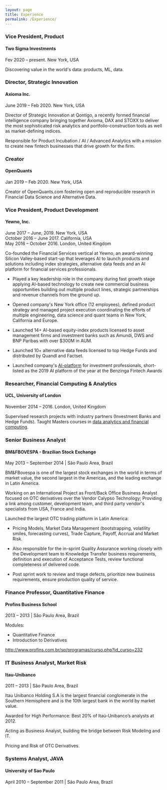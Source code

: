 ```yaml
---
layout: page
title: Experience
permalink: /Experience/
---
```

### Vice President, Product
<h4>Two Sigma Investments</h4>
Fev 2020 – present. New York, USA

Discovering value in the world's data: products, ML, data.

### Director, Strategic Innovation
<h4>Axioma Inc.</h4>
June 2019 – Feb 2020. New York, USA

Director of Strategic Innovation at Qontigo, a recently formed financial intelligence company bringing together Axioma, DAX and STOXX to deliver the most sophisticated risk analytics and portfolio-construction tools as well as market-defining indices.

Responsible for Product Incubation / AI / Advanced Analytics with a mission to create new fintech businesses that drive growth for the firm.

### Creator
<h4>OpenQuants</h4>
Jan 2019 – Feb 2020. New York, USA

Creator of OpenQuants.com fostering open and reproducible research in Financial Data Science and Alternative Data.

### Vice President, Product Development
<h4>Yewno, Inc.</h4>
June 2017 – June, 2019. New York, USA <br>
October 2016 – June 2017. California, USA <br>
May 2016 – October 2016. London, United Kingdom <br>

Co-founded the Financial Services vertical at Yewno, an award-winning Silicon Valley-based start-up that leverages AI to launch products and solutions including index strategies, alternative data feeds and an AI platform for financial services professionals.

- Played a key leadership role in the company during fast growth stage applying AI-based technology to create new commercial business opportunities building out multiple product lines, strategic partnerships and revenue channels from the ground up.

- Opened company's New York office (12 employees), defined product strategy and managed project execution coordinating the efforts of multiple engineering, data science and quant teams in New York, California and Europe.

- Launched 14+ AI-based equity-index products licensed to asset management firms and investment banks such as Amundi, DWS and BNP Paribas with over $300M in AUM.

- Launched 10+ alternative data feeds licensed to top Hedge Funds and distributed by Quandl and Factset.

- Launched company's [AI-platform](https://www.businesswire.com/news/home/20190123005216/en/Award-Winning-Artificial-Intelligence-Company-Yewno-Launches-Innovative) for investment professionals, short-listed as the 2019 AI platform of the year at the Benzinga Fintech Awards

### Researcher, Financial Computing & Analytics
<h4>UCL, University of London</h4>
November 2014 – 2016. London, United Kingdom

Supervised research projects with industry partners (Investment Banks and Hedge Funds). Taught Masters courses in [data analytics and financial computing](http://souzatharsis.github.io/Teaching/).

### Senior Business Analyst
<h4> BM&FBOVESPA - Brazilian Stock Exchange</h4>
May 2013 – September 2014 | São Paulo Area, Brazil

BM&FBovespa is one of the largest stock exchanges in the world in terms of market value, the
second largest in the Americas, and the leading exchange in Latin America.

Working on an International Project as Front/Back Office Business Analyst focused on OTC derivatives over the Vendor Calypso Technology; Providing a link among customer, development team, and third party vendor's specialists from USA, France and India.

Launched the largest OTC trading platform in Latin America:

- Pricing Models, Market Data Management (bootstrapping, volatility smiles, forecasting curves), Trade Capture, Payoff, Accrual and Market Risk.

- Also responsible for the in-sprint Quality Assurance working closely with the Development team to Knowledge Transfer business requirements, definition and execution of Acceptance Tests, review functional completeness of delivered code.

- Post sprint work to review and triage defects, prioritize new business requirements, ensure production quality of service.

### Finance Professor, Quantitative Finance
<h4>Profins Business School</h4>
2013 – 2013 | São Paulo Area, Brazil

Modules:

- Quantitative Finance
- Introduction to Derivatives

http://www.profins.com.br/sp/programas/curso.php?id_curso=232

### IT Business Analyst, Market Risk
<h4>Itau-Unibanco</h4>
2011 – 2013 | São Paulo Area, Brazil

Itau Unibanco Holding S.A is the largest financial conglomerate in the Southern Hemisphere
and is the 10th largest bank in the world by market value.

Awarded for High Performance: Best 20% of Itaú-Unibanco’s analysts at 2012.

Acting as Business Analyst, building the bridge between Risk Modeling and IT.

Pricing and Risk of OTC Derivatives.

### Systems Analyst, JAVA
<h4>University of Sao Paulo</h4>
April 2010 – September 2011 | São Paulo Area, Brazil
